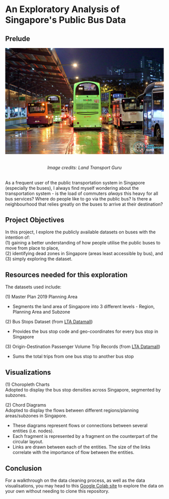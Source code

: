 # An Exploratory Analysis of Singapore's Public Bus Data 

## Prelude 
<div style="text-align: center;">

![bus image](https://github.com/aanghs22/gitnetwork/blob/main/Images/bus%20image.jpeg?raw=true)

</div>

<div align="center">
<br> <i> Image credits: Land Transport Guru </i>
</div>

<br> As a frequent user of the public transportation system in Singapore (especially the buses), I always find myself wondering about the transportation system - is the load of commuters _always_ this heavy for all bus services? Where do people like to go via the public bus? Is there a neighbourhood that relies greatly on the buses to arrive at their destination? 

## Project Objectives 
In this project, I explore the publicly available datasets on buses with the intention of: 
<br> (1) gaining a better understanding of how people utilise the public buses to move from place to place, 
<br> (2) identifying dead zones in Singapore (areas least accessible by bus), and 
<br> (3) simply exploring the dataset. 

## Resources needed for this exploration
The datasets used include: 

(1) Master Plan 2019 Planning Area
- Segments the land area of Singapore into 3 different levels - Region, Planning Area and Subzone

(2) Bus Stops Dataset (from [LTA Datamall](https://datamall.lta.gov.sg/content/datamall/en.html))
- Provides the bus stop code and geo-coordinates for every bus stop in Singapore 

(3) Origin-Destination Passenger Volume Trip Records (from [LTA Datamall](https://datamall.lta.gov.sg/content/datamall/en.html))
- Sums the total trips from one bus stop to another bus stop

## Visualizations 
(1) Choropleth Charts 
<br> Adopted to display the bus stop densities across Singapore, segmented by subzones. 

(2) Chord Diagrams
<br> Adopted to display the flows between different regions/planning areas/subzones in Singapore. 
- These diagrams represent flows or connections between several entities (i.e. nodes). 
- Each fragment is represented by a fragment on the counterpart of the circular layout.
- Links are drawn between each of the entities. The size of the links correlate with the importance of flow between the entities. 

## Conclusion
For a walkthrough on the data cleaning process, as well as the data visualisations, you may head to this [Google Colab site](https://colab.research.google.com/drive/1K0IxFhGMa3sqCJjdW5cZ8qalPF7Oy2j8?usp=sharing) to explore the data on your own without needing to clone this repository.